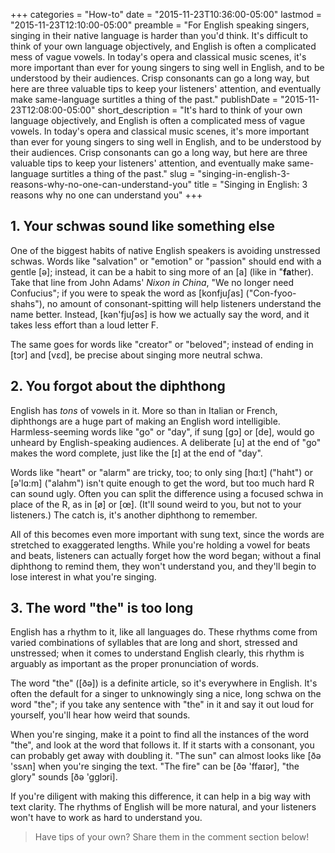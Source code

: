 +++
categories = "How-to"
date = "2015-11-23T10:36:00-05:00"
lastmod = "2015-11-23T12:10:00-05:00"
preamble = "For English speaking singers, singing in their native language is harder than you'd think. It's difficult to think of your own language objectively, and English is often a complicated mess of vague vowels. In today's opera and classical music scenes, it's more important than ever for young singers to sing well in English, and to be understood by their audiences. Crisp consonants can go a long way, but here are three valuable tips to keep your listeners' attention, and eventually make same-language surtitles a thing of the past."
publishDate = "2015-11-23T12:08:00-05:00"
short_description = "It's hard to think of your own language objectively, and English is often a complicated mess of vague vowels. In today's opera and classical music scenes, it's more important than ever for young singers to sing well in English, and to be understood by their audiences. Crisp consonants can go a long way, but here are three valuable tips to keep your listeners' attention, and eventually make same-language surtitles a thing of the past."
slug = "singing-in-english-3-reasons-why-no-one-can-understand-you"
title = "Singing in English: 3 reasons why no one can understand you"
+++

## 1. Your schwas sound like something else

One of the biggest habits of native English speakers is avoiding unstressed schwas. Words like "salvation" or "emotion" or "passion" should end with a gentle [ə]; instead, it can be a habit to sing more of an [a] (like in "**fa**ther). Take that line from John Adams' *Nixon in China*, "We no longer need Confucius"; if you were to speak the word as [konfjuʃas] ("Con-fyoo-shahs"), no amount of consonant-spitting will help listeners understand the name better. Instead, [kən'fjuʃəs] is how we actually say the word, and it takes less effort than a loud letter F. 

The same goes for words like "creator" or "beloved"; instead of ending in [tɔr] and [vɛd], be precise about singing more neutral schwa.

## 2. You forgot about the diphthong

English has *tons* of vowels in it. More so than in Italian or French, diphthongs are a huge part of making an English word intelligible. Harmless-seeming words like "go" or "day", if sung [gɔ] or [de], would go unheard by English-speaking audiences. A deliberate [u] at the end of "go" makes the word complete, just like the [ɪ] at the end of "day".

Words like "heart" or "alarm" are tricky, too; to only sing [hɑ:t] ("haht") or [ə'lɑ:m] ("alahm") isn't quite enough to get the word, but too much hard R can sound ugly. Often you can split the difference using a focused schwa in place of the R, as in [ø] or [œ]. (It'll sound weird to you, but not to your listeners.) The catch is, it's another diphthong to remember.

All of this becomes even more important with sung text, since the words are stretched to exaggerated lengths. While you're holding a vowel for beats and beats, listeners can actually forget how the word began; without a final diphthong to remind them, they won't understand you, and they'll begin to lose interest in what you're singing.

## 3. The word "the" is too long

English has a rhythm to it, like all languages do. These rhythms come from varied combinations of syllables that are long and short, stressed and unstressed; when it comes to understand English clearly, this rhythm is arguably as important as the proper pronunciation of words.

The word "the" ([ðə]) is a definite article, so it's everywhere in English. It's often the default for a singer to unknowingly sing a nice, long schwa on the word "the"; if you take any sentence with "the" in it and say it out loud for yourself, you'll hear how weird that sounds. 

When you're singing, make it a point to find all the instances of the word "the", and look at the word that follows it. If it starts with a consonant, you can probably get away with doubling it. "The sun" can almost looks like [ðə 'ssʌn] when you're singing the text. "The fire" can be [ðə 'ffaɪər], "the glory" sounds [ðə 'gglɔri]. 

If you're diligent with making this difference, it can help in a big way with text clarity. The rhythms of English will be more natural, and your listeners won't have to work as hard to understand you.

>Have tips of your own? Share them in the comment section below!
